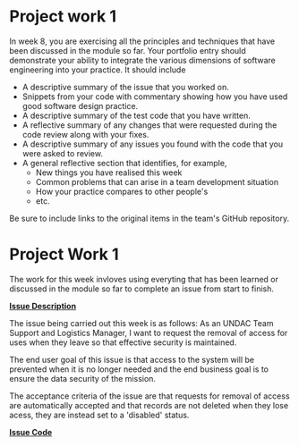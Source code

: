 # Project work 1

In week 8, you are exercising all the principles and techniques that have been discussed 
in the module so far. Your portfolio entry should demonstrate your ability to integrate 
the various dimensions of software engineering into your practice. It should include 

* A descriptive summary of the issue that you worked on.
* Snippets from your code with commentary showing how you have used good software design 
  practice.
* A descriptive summary of the test code that you have written.
* A reflective summary of any changes that were requested during the code review along 
  with your fixes.
* A descriptive summary of any issues you found with the code that you were asked to review.
* A general reflective section that identifies, for example,
  * New things you have realised this week
  * Common problems that can arise in a team development situation
  * How your practice compares to other people's
  * etc.

Be sure to include links to the original items in the team's GitHub repository.

# Project Work 1

The work for this week invloves using everyting that has been learned or discussed in the module so far to complete an issue from start to finish.

**<ins>Issue Description<ins>**

The issue being carried out this week is as follows: As an UNDAC Team Support and Logistics Manager, I want to request the removal of access for uses when they leave so that effective security is maintained.

The end user goal of this issue is that access to the system will be prevented when it is no longer needed and the end business goal is to ensure the data security of the mission.

The acceptance criteria of the issue are that requests for removal of access are automatically accepted and that records are not deleted when they lose acess, they are instead set to a 'disabled' status.

**<ins>Issue Code<ins>**


